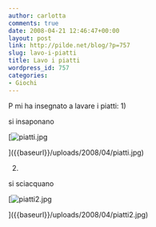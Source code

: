 ```yaml
---
author: carlotta
comments: true
date: 2008-04-21 12:46:47+00:00
layout: post
link: http://pilde.net/blog/?p=757
slug: lavo-i-piatti
title: Lavo i piatti
wordpress_id: 757
categories:
- Giochi
---
```


P mi ha insegnato a lavare i piatti:
1)


 si insaponano

[![piatti.jpg]({{baseurl}}/uploads/2008/04/piatti.jpg)


]({{baseurl}}/uploads/2008/04/piatti.jpg)



2)


 si sciacquano

[![piatti2.jpg]({{baseurl}}/uploads/2008/04/piatti2.jpg)


]({{baseurl}}/uploads/2008/04/piatti2.jpg)




